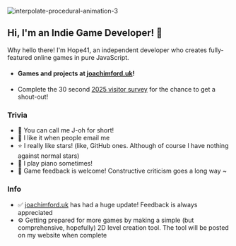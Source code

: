 ![interpolate-procedural-animation-3](https://github.com/user-attachments/assets/b27bf8f0-a031-40ff-ae22-2f91daa0c078)

## Hi, I'm an Indie Game Developer! 👾

Why hello there! I'm Hope41, an independent developer who creates fully-featured online games in pure JavaScript.

- #### Games and projects at [joachimford.uk](https://joachimford.uk)!
- Complete the 30 second [2025 visitor survey](https://forms.gle/aPjD4oWB24MzEpb16) for the chance to get a shout-out!

### Trivia
- 👾 You can call me J-oh for short!
- 📧 I like it when people email me
- ⭐ I really like stars! (like, GitHub ones. Although of course I have nothing against normal stars)
- 🎹 I play piano sometimes!
- 💬 Game feedback is welcome! Constructive criticism goes a long way ~

### Info
- ✅ [joachimford.uk](https://joachimford.uk) has had a huge update! Feedback is always appreciated
- ⚙️ Getting prepared for more games by making a simple (but comprehensive, hopefully) 2D level creation tool. The tool will be posted on my website when complete


